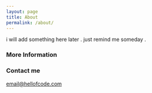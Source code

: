 ```yaml
---
layout: page
title: About
permalink: /about/
---
```


i will add something here later . just remind me someday . 

### More Information


### Contact me

[email@hellofcode.com](mailto:email@hellofcode.com)
